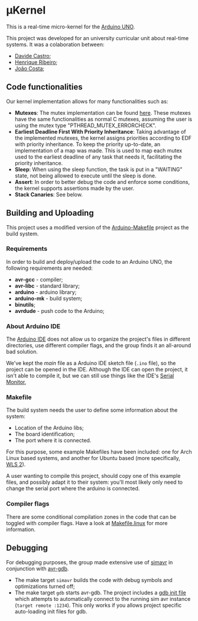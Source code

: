 # µKernel

This is a real-time micro-kernel for the
[Arduino UNO](https://www.arduino.cc/en/Main/arduinoBoardUno).

This project was developed for an university curricular unit about real-time
systems. It was a colaboration between:

- [Davide Castro](https://github.com/davide-castro20);
- [Henrique Ribeiro](https://github.com/TheZambi);
- [João Costa](https://github.com/JoaoCostaIFG);

## Code functionalities

Our kernel implementation allows for many functionalities such as:
- **Mutexes**: The mutex implementation can be found [here](./src/sched/Mutex.cpp). These 
mutexes have the same functionalities as normal C mutexes, 
assuming the user is using the mutex type 
"PTHREAD_MUTEX_ERRORCHECK".
- **Earliest Deadline First With Priority Inheritance**: Taking advantage
 of the implemented mutexes, the kernel assigns priorities according 
 to EDF with priority inheritance. To keep the priority up-to-date, 
 an implementation of a map was made. This is used to map each 
 mutex used to the earliest deadline of any task that needs it, 
 facilitating the priority inheritance.
- **Sleep**: When using the sleep function, the task is put in 
a "WAITING" state, not being allowed to execute until the sleep is done.
- **Assert**: In order to better debug the code and enforce 
some conditions, the kernel supports assertions made by the user.
- **Stack Canaries**: See below.

## Building and Uploading

This project uses a modified version of the
[Arduino-Makefile](https://github.com/sudar/Arduino-Makefile) project as the
build system.

### Requirements

In order to build and deploy/upload the code to an Arduino UNO, the following
requirements are needed:

- **avr-gcc** - compiler;
- **avr-libc** - standard library;
- **arduino** - arduino library;
- **arduino-mk** - build system;
- **binutils**;
- **avrdude** - push code to the Arduino;

### About Arduino IDE

The [Arduino IDE](https://archlinux.org/packages/community/x86_64/arduino/) does
not allow us to organize the project's files in different directories, use
different compiler flags, and the group finds it an all-around bad solution.

We've kept the _main_ file as a Arduino IDE sketch file (`.ino` file), so the
project can be opened in the IDE. Although the IDE can open the project, it
isn't able to compile it, but we can still use things like the IDE's
[Serial Monitor](https://docs.arduino.cc/software/ide-v2/tutorials/ide-v2-serial-monitor),

### Makefile

The build system needs the user to define some information about the system:

- Location of the Arduino libs;
- The board identification;
- The port where it is connected.

For this purpose, some example Makefiles have been included: one for Arch Linux
based systems, and another for Ubuntu based (more specifically,
[WLS 2](https://docs.microsoft.com/en-us/windows/wsl/install)).

A user wanting to compile this project, should copy one of this example files,
and possibly adapt it to their system: you'll most likely only need to change
the serial port where the arduino is connected.

### Compiler flags

There are some conditional compilation zones in the code that can be toggled
with compiler flags. Have a look at [Makefile.linux](./uKernel.mk) for more
information.

## Debugging

For debugging purposes, the group made extensive use of
[simavr](https://github.com/buserror/simavr) in conjunction with
[avr-gdb](https://github.com/embecosm/avr-binutils-gdb).

- The make target `simavr` builds the code with debug symbols and optimizations
  turned off;
- The make target `gdb` starts avr-gdb. The project includes a
  [gdb init file](./gdbinit) which attempts to automatically connect to the
  running sim avr instance (`target remote :1234`). This only works if you
  allows project specific auto-loading init files for gdb.

